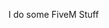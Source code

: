I do some FiveM Stuff


<!---
kenzsiy/kenzsiy is a ✨ special ✨ repository because its `README.md` (this file) appears on your GitHub profile.
You can click the Preview link to take a look at your changes.
--->
